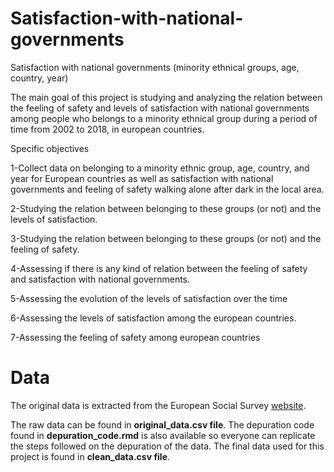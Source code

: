 # Satisfaction-with-national-governments
Satisfaction with national governments (minority ethnical groups, age, country, year)

The main goal of this project is studying and analyzing the relation between the feeling of safety and levels of satisfaction with national governments among people who belongs to a minority ethnical group during a period of time from 2002 to 2018, in european countries.

Specific objectives

1-Collect data on belonging to a minority ethnic group, age, country, and year for European countries as well as satisfaction with national governments and feeling of safety walking alone after dark in the local area.

2-Studying the relation between belonging to these groups (or not) and the levels of satisfaction.

3-Studying the relation between belonging to these groups (or not) and the feeling of safety.

4-Assessing if there is any kind of relation between the feeling of safety and satisfaction with national governments.

5-Assessing the evolution of the levels of satisfaction over the time

6-Assessing the levels of satisfaction among the european countries.

7-Assessing the feeling of safety among european countries

# Data
The original data is extracted from the European Social Survey [website](https://www.europeansocialsurvey.org/).

The raw data can be found in **original_data.csv file**. The depuration code found in **depuration_code.rmd** is also available so everyone can replicate the steps followed on the depuration of the data. The final data used for this project is found in **clean_data.csv file**.

